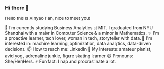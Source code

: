 ### Hi there 👋

<!--
**XinyaoHan/XinyaoHan** is a ✨ _special_ ✨ repository because its `README.md` (this file) appears on your GitHub profile.

Here are some ideas to get you started:

- 🔭 I’m currently working on ...
- 🌱 I’m currently learning ...
- 👯 I’m looking to collaborate on ...
- 🤔 I’m looking for help with ...
- 💬 Ask me about ...
- 📫 How to reach me: ...
- 😄 Pronouns: ...
- ⚡ Fun fact: ...
-->

Hello this is Xinyao Han, nice to meet you!

:school: I’m currently studying Business Analytics at MIT. I graduated from NYU Shanghai with a major in Computer Science & a minor in Mathematics. 
✨ I'm a proactive learner, tech lover, woman in tech, storyteller with data.
🌱 I'm interested in: machine learning, optimization, data analytics, data-driven decisions. 
📫 How to reach me: LinkedIn
💛 My Interests: amateur pianist, avid yogi, adrenaline junkie, figure skating learner
😄 Pronouns: She/Her/Hers.
⚡ Fun fact: I nap and procrastinate a lot.

